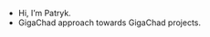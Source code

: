 - Hi, I’m Patryk.
- GigaChad approach towards GigaChad projects.
<!---
PatrykSzafron/PatrykSzafron is a ✨ special ✨ repository because its `README.md` (this file) appears on your GitHub profile.
You can click the Preview link to take a look at your changes.
--->
